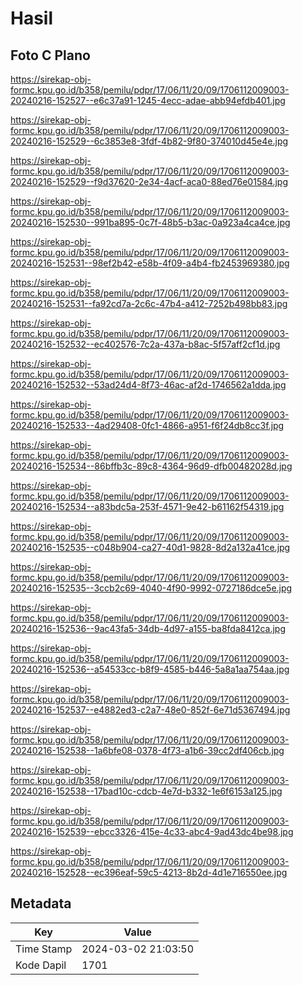 # Hasil

## Foto C Plano

https://sirekap-obj-formc.kpu.go.id/b358/pemilu/pdpr/17/06/11/20/09/1706112009003-20240216-152527--e6c37a91-1245-4ecc-adae-abb94efdb401.jpg

https://sirekap-obj-formc.kpu.go.id/b358/pemilu/pdpr/17/06/11/20/09/1706112009003-20240216-152529--6c3853e8-3fdf-4b82-9f80-374010d45e4e.jpg

https://sirekap-obj-formc.kpu.go.id/b358/pemilu/pdpr/17/06/11/20/09/1706112009003-20240216-152529--f9d37620-2e34-4acf-aca0-88ed76e01584.jpg

https://sirekap-obj-formc.kpu.go.id/b358/pemilu/pdpr/17/06/11/20/09/1706112009003-20240216-152530--991ba895-0c7f-48b5-b3ac-0a923a4ca4ce.jpg

https://sirekap-obj-formc.kpu.go.id/b358/pemilu/pdpr/17/06/11/20/09/1706112009003-20240216-152531--98ef2b42-e58b-4f09-a4b4-fb2453969380.jpg

https://sirekap-obj-formc.kpu.go.id/b358/pemilu/pdpr/17/06/11/20/09/1706112009003-20240216-152531--fa92cd7a-2c6c-47b4-a412-7252b498bb83.jpg

https://sirekap-obj-formc.kpu.go.id/b358/pemilu/pdpr/17/06/11/20/09/1706112009003-20240216-152532--ec402576-7c2a-437a-b8ac-5f57aff2cf1d.jpg

https://sirekap-obj-formc.kpu.go.id/b358/pemilu/pdpr/17/06/11/20/09/1706112009003-20240216-152532--53ad24d4-8f73-46ac-af2d-1746562a1dda.jpg

https://sirekap-obj-formc.kpu.go.id/b358/pemilu/pdpr/17/06/11/20/09/1706112009003-20240216-152533--4ad29408-0fc1-4866-a951-f6f24db8cc3f.jpg

https://sirekap-obj-formc.kpu.go.id/b358/pemilu/pdpr/17/06/11/20/09/1706112009003-20240216-152534--86bffb3c-89c8-4364-96d9-dfb00482028d.jpg

https://sirekap-obj-formc.kpu.go.id/b358/pemilu/pdpr/17/06/11/20/09/1706112009003-20240216-152534--a83bdc5a-253f-4571-9e42-b61162f54319.jpg

https://sirekap-obj-formc.kpu.go.id/b358/pemilu/pdpr/17/06/11/20/09/1706112009003-20240216-152535--c048b904-ca27-40d1-9828-8d2a132a41ce.jpg

https://sirekap-obj-formc.kpu.go.id/b358/pemilu/pdpr/17/06/11/20/09/1706112009003-20240216-152535--3ccb2c69-4040-4f90-9992-0727186dce5e.jpg

https://sirekap-obj-formc.kpu.go.id/b358/pemilu/pdpr/17/06/11/20/09/1706112009003-20240216-152536--9ac43fa5-34db-4d97-a155-ba8fda8412ca.jpg

https://sirekap-obj-formc.kpu.go.id/b358/pemilu/pdpr/17/06/11/20/09/1706112009003-20240216-152536--a54533cc-b8f9-4585-b446-5a8a1aa754aa.jpg

https://sirekap-obj-formc.kpu.go.id/b358/pemilu/pdpr/17/06/11/20/09/1706112009003-20240216-152537--e4882ed3-c2a7-48e0-852f-6e71d5367494.jpg

https://sirekap-obj-formc.kpu.go.id/b358/pemilu/pdpr/17/06/11/20/09/1706112009003-20240216-152538--1a6bfe08-0378-4f73-a1b6-39cc2df406cb.jpg

https://sirekap-obj-formc.kpu.go.id/b358/pemilu/pdpr/17/06/11/20/09/1706112009003-20240216-152538--17bad10c-cdcb-4e7d-b332-1e6f6153a125.jpg

https://sirekap-obj-formc.kpu.go.id/b358/pemilu/pdpr/17/06/11/20/09/1706112009003-20240216-152539--ebcc3326-415e-4c33-abc4-9ad43dc4be98.jpg

https://sirekap-obj-formc.kpu.go.id/b358/pemilu/pdpr/17/06/11/20/09/1706112009003-20240216-152528--ec396eaf-59c5-4213-8b2d-4d1e716550ee.jpg


## Metadata

| Key        | Value               |
| ---------- | ------------------- |
| Time Stamp | 2024-03-02 21:03:50 |
| Kode Dapil | 1701                |




